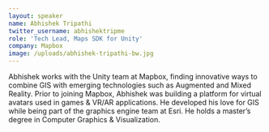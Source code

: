 ```yaml
---
layout: speaker
name: Abhishek Tripathi
twitter_username: abhishektripme
role: 'Tech Lead, Maps SDK for Unity'
company: Mapbox
image: /uploads/abhishek-tripathi-bw.jpg
---
```


Abhishek works with the Unity team at Mapbox, finding innovative ways to combine GIS with emerging technologies such as Augmented and Mixed Reality. Prior to joining Mapbox, Abhishek was building a platform for virtual avatars used in games & VR/AR applications. He developed his love for GIS while being part of the graphics engine team at Esri. He holds a master’s degree in Computer Graphics & Visualization.